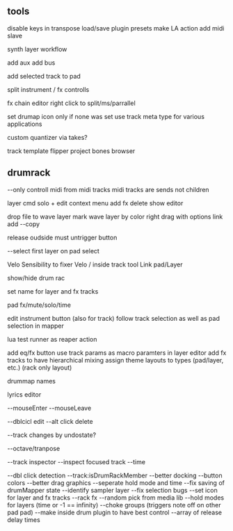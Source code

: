 ## tools

disable keys in transpose
load/save plugin presets
make LA action
add midi slave

synth layer workflow

add aux
add bus

add selected track to pad

split instrument / fx controlls

fx chain editor
  right click to split/ms/parrallel

set drumap icon only if none was set
use track meta type for various applications

custom quantizer via takes?

track template flipper
project bones browser

## drumrack

--only controll midi from midi tracks
midi tracks are sends not children

layer
  cmd solo + edit
  context menu
    add fx
    delete
    show editor

drop file to wave layer
mark wave layer by color
right drag with options
  link
  add
  --copy

release oudside must untrigger button

--select first layer on pad select

Velo Sensibility to fixer Velo / inside track tool
Link pad/Layer

show/hide drum rac

set name for layer and fx tracks

pad fx/mute/solo/time

edit instrument button (also for track)
follow track selection as well as pad selection in mapper

lua test runner as reaper action

add eq/fx button
use track params as macro paramters in layer editor
add fx tracks to have hierarchical mixing
assign theme layouts to types (pad/layer, etc.) (rack only layout)

drummap names

lyrics editor

--mouseEnter
--mouseLeave

--dblcicl edit
--alt click delete

--track changes by undostate?

--octave/tranpose

--track inspector
--inspect focused track
--time

--dbl click detection
--track:isDrumRackMember
--better docking
--button colors
--better drag graphics
--seperate hold mode and time
--fix saving of drumMapper state
--identify sampler layer
--fix selection bugs
--set icon for layer and fx tracks
--rack fx
--random pick from media lib
--hold modes for layers (time or -1 == infinity)
--choke groups (triggers note off on other pad pad)
  --make inside drum plugin to have best control
  --array of release delay times